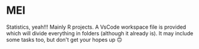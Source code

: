 # MEI
Statistics, yeah!!! Mainly R projects. A VsCode workspace file is provided which will divide everything in folders (although it already is). It may include some tasks too, but don't get your hopes up 🙃